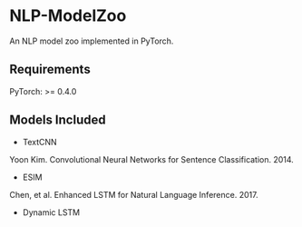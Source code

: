 # NLP-ModelZoo
An NLP model zoo implemented in PyTorch.


## Requirements

PyTorch: >= 0.4.0


## Models Included

- TextCNN

Yoon Kim. Convolutional Neural Networks for Sentence Classification. 2014.

- ESIM

Chen, et al. Enhanced LSTM for Natural Language Inference. 2017.

- Dynamic LSTM
